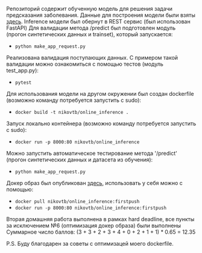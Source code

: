 Репозиторий содержит обученную модель для решения задачи предсказания заболевания.
Данные для построения модели были взяты [здесь](https://www.kaggle.com/ronitf/heart-disease-uci).
Inference модели был обернут в REST сервис (был использован FastAPI)
Для валидации метода /predict был подготовлен модуль (прогон синтетических данных и trainset), который запускается:
* ```python make_app_request.py```

Реализована валидация поступающих данных. С примером такой валидации можно ознакомиться с помощью тестов (модуль test_app.py):
* ```pytest```

Для использования модели на другом окружении был создан dockerfile (возможно команду потребуется запустить с sudo):
* ```docker build -t nikovtb/online_inference .```

Запуск локально контейнера (возможно команду потребуется запустить с sudo):
* ```docker run -p 8000:80 nikovtb/online_inference```

Можно запустить автоматическое тестирование метода '/predict' (прогон синтетических данных и датасета из обучения):
* ```python make_app_request.py```

Докер образ был опубликован [здесь](https://hub.docker.com/repository/docker/nikovtb/online_inference), использовать у себя можно с помощью:
* ```docker pull nikovtb/online_inference:firstpush```
* ```docker run -p 8000:80 nikovtb/online_inference:firstpush```

Вторая домашняя работа выполнена в рамках hard deadline, все пункты за исключением №6 (оптимизация докер образа) были выполнены
Суммарное число баллов: (3 + 3 + 2 + 3 + 4 + 0 + 2 + 1 + 1) * 0.65 = 12.35

P.S. Буду благодарен за советы с оптимизацей моего dockerfile.